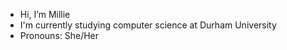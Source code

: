 - Hi, I’m Millie
- I'm currently studying computer science at Durham University
- Pronouns: She/Her

<!---
mcrawf9/mcrawf9 is a ✨ special ✨ repository because its `README.md` (this file) appears on your GitHub profile.
You can click the Preview link to take a look at your changes.
--->
